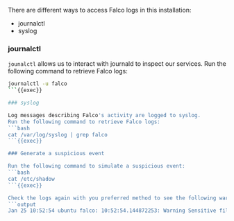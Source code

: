 There are different ways to access Falco logs in this installation:
- journalctl
- syslog

### journalctl

`jounalctl` allows us to interact with journald to inspect our services.
Run the following command to retrieve Falco logs:
```bash
journalctl -u falco
```{{exec}}

### syslog

Log messages describing Falco's activity are logged to syslog.
Run the following command to retrieve Falco logs:
```bash
cat /var/log/syslog | grep falco
```{{exec}}

### Generate a suspicious event

Run the following command to simulate a suspicious event:
```bash
cat /etc/shadow
```{{exec}}

Check the logs again with you preferred method to see the following warning:
```output
Jan 25 10:52:54 ubuntu falco: 10:52:54.144872253: Warning Sensitive file opened for reading by non-trusted program (user=root user_loginuid=-1 program=cat command=cat /etc/shadow pid=27550 file=/etc/shadow parent=bash gparent=kc-terminal ggparent=bash gggparent=systemd container_id=host image=<NA>)
```

